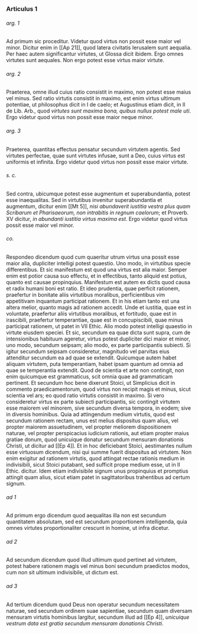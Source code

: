 ### Articulus 1

###### arg. 1
Ad primum sic proceditur. Videtur quod virtus non possit esse maior vel minor. Dicitur enim in [[Ap 21]], quod latera civitatis Ierusalem sunt aequalia. Per haec autem significantur virtutes, ut Glossa dicit ibidem. Ergo omnes virtutes sunt aequales. Non ergo potest esse virtus maior virtute.

###### arg. 2
Praeterea, omne illud cuius ratio consistit in maximo, non potest esse maius vel minus. Sed ratio virtutis consistit in maximo, est enim virtus ultimum potentiae, ut philosophus dicit in I de caelo; et Augustinus etiam dicit, in II de Lib. Arb., quod *virtutes sunt maxima bona, quibus nullus potest male uti*. Ergo videtur quod virtus non possit esse maior neque minor.

###### arg. 3
Praeterea, quantitas effectus pensatur secundum virtutem agentis. Sed virtutes perfectae, quae sunt virtutes infusae, sunt a Deo, cuius virtus est uniformis et infinita. Ergo videtur quod virtus non possit esse maior virtute.

###### s. c.
Sed contra, ubicumque potest esse augmentum et superabundantia, potest esse inaequalitas. Sed in virtutibus invenitur superabundantia et augmentum, dicitur enim [[Mt 5]], *nisi abundaverit iustitia vestra plus quam Scribarum et Pharisaeorum, non intrabitis in regnum caelorum*; et Proverb. XV dicitur, *in abundanti iustitia virtus maxima est*. Ergo videtur quod virtus possit esse maior vel minor.

###### co.
Respondeo dicendum quod cum quaeritur utrum virtus una possit esse maior alia, dupliciter intelligi potest quaestio. Uno modo, in virtutibus specie differentibus. Et sic manifestum est quod una virtus est alia maior. Semper enim est potior causa suo effectu, et in effectibus, tanto aliquid est potius, quanto est causae propinquius. Manifestum est autem ex dictis quod causa et radix humani boni est ratio. Et ideo prudentia, quae perficit rationem, praefertur in bonitate aliis virtutibus moralibus, perficientibus vim appetitivam inquantum participat rationem. Et in his etiam tanto est una altera melior, quanto magis ad rationem accedit. Unde et iustitia, quae est in voluntate, praefertur aliis virtutibus moralibus, et fortitudo, quae est in irascibili, praefertur temperantiae, quae est in concupiscibili, quae minus participat rationem, ut patet in VII Ethic. Alio modo potest intelligi quaestio in virtute eiusdem speciei. Et sic, secundum ea quae dicta sunt supra, cum de intensionibus habituum ageretur, virtus potest dupliciter dici maior et minor, uno modo, secundum seipsam; alio modo, ex parte participantis subiecti. Si igitur secundum seipsam consideretur, magnitudo vel parvitas eius attenditur secundum ea ad quae se extendit. Quicumque autem habet aliquam virtutem, puta temperantiam, habet ipsam quantum ad omnia ad quae se temperantia extendit. Quod de scientia et arte non contingit, non enim quicumque est grammaticus, scit omnia quae ad grammaticam pertinent. Et secundum hoc bene dixerunt Stoici, ut Simplicius dicit in commento praedicamentorum, quod virtus non recipit magis et minus, sicut scientia vel ars; eo quod ratio virtutis consistit in maximo. Si vero consideretur virtus ex parte subiecti participantis, sic contingit virtutem esse maiorem vel minorem, sive secundum diversa tempora, in eodem; sive in diversis hominibus. Quia ad attingendum medium virtutis, quod est secundum rationem rectam, unus est melius dispositus quam alius, vel propter maiorem assuetudinem, vel propter meliorem dispositionem naturae, vel propter perspicacius iudicium rationis, aut etiam propter maius gratiae donum, quod unicuique donatur secundum mensuram donationis Christi, ut dicitur ad [[Ep 4]]. Et in hoc deficiebant Stoici, aestimantes nullum esse virtuosum dicendum, nisi qui summe fuerit dispositus ad virtutem. Non enim exigitur ad rationem virtutis, quod attingat rectae rationis medium in indivisibili, sicut Stoici putabant, sed sufficit prope medium esse, ut in II Ethic. dicitur. Idem etiam indivisibile signum unus propinquius et promptius attingit quam alius, sicut etiam patet in sagittatoribus trahentibus ad certum signum.

###### ad 1
Ad primum ergo dicendum quod aequalitas illa non est secundum quantitatem absolutam, sed est secundum proportionem intelligenda, quia omnes virtutes proportionaliter crescunt in homine, ut infra dicetur.

###### ad 2
Ad secundum dicendum quod illud ultimum quod pertinet ad virtutem, potest habere rationem magis vel minus boni secundum praedictos modos, cum non sit ultimum indivisibile, ut dictum est.

###### ad 3
Ad tertium dicendum quod Deus non operatur secundum necessitatem naturae, sed secundum ordinem suae sapientiae, secundum quam diversam mensuram virtutis hominibus largitur, secundum illud ad [[Ep 4]], *unicuique vestrum data est gratia secundum mensuram donationis Christi*.


